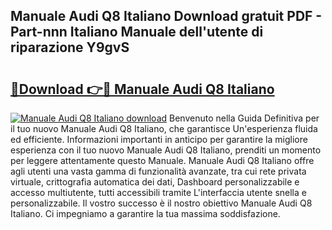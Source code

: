 ## Manuale Audi Q8 Italiano Download gratuit PDF - Part-nnn Italiano Manuale dell'utente di riparazione Y9gvS

# <h2><a href="http://dff7rm.blite.top/?on=Manuale+Audi+Q8+Italiano">🔗Download 👉🔴 Manuale Audi Q8 Italiano</a></h2>

[![Manuale Audi Q8 Italiano download](https://i.imgur.com/lujVjoI.png)](http://dff7rm.blite.top/?on=Manuale+Audi+Q8+Italiano)
Benvenuto nella Guida Definitiva per il tuo nuovo Manuale Audi Q8 Italiano, che garantisce Un'esperienza fluida ed efficiente. Informazioni importanti in anticipo per garantire la migliore esperienza con il tuo nuovo Manuale Audi Q8 Italiano, prenditi un momento per leggere attentamente questo Manuale. Manuale Audi Q8 Italiano offre agli utenti una vasta gamma di funzionalità avanzate, tra cui rete privata virtuale, crittografia automatica dei dati, Dashboard personalizzabile e accesso multiutente, tutti accessibili tramite L'interfaccia utente snella e personalizzabile. Il vostro successo è il nostro obiettivo Manuale Audi Q8 Italiano. Ci impegniamo a garantire la tua massima soddisfazione.

